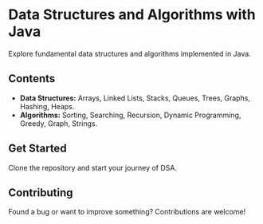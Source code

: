 # Data Structures and Algorithms with Java

Explore fundamental data structures and algorithms implemented in Java.

## Contents

- **Data Structures:** Arrays, Linked Lists, Stacks, Queues, Trees, Graphs, Hashing, Heaps.
- **Algorithms:** Sorting, Searching, Recursion, Dynamic Programming, Greedy, Graph, Strings.

## Get Started

Clone the repository and start your journey of DSA.

## Contributing

Found a bug or want to improve something? Contributions are welcome!


